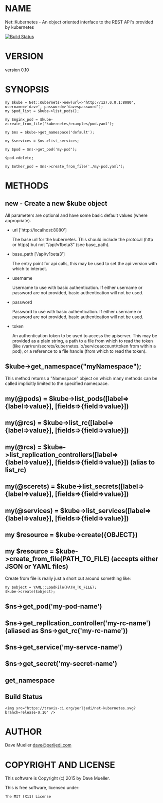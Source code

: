 # NAME

Net::Kubernetes - An object oriented interface to the REST API's provided by kubernetes

[![Build Status](https://travis-ci.org/perljedi/net-kubernetes.png?branch=release-0.10)](https://travis-ci.org/perljedi/net-kubernetes)

# VERSION

version 0.10

# SYNOPSIS

    my $kube = Net::Kubernets->new(url=>'http://127.0.0.1:8080', username=>'dave', password=>'davespassword');
    my $pod_list = $kube->list_pods();
    
    my $nginx_pod = $kube->create_from_file('kubernetes/examples/pod.yaml');
    
    my $ns = $kube->get_namespace('default');
    
    my $services = $ns->list_services;
    
    my $pod = $ns->get_pod('my-pod');
    
    $pod->delete;
    
    my $other_pod = $ns->create_from_file('./my-pod.yaml');

# METHODS

## new - Create a new $kube object

All parameters are optional and have some basic default values (where appropriate).

- url \['http://localhost:8080'\]

    The base url for the kubernetes. This should include the protocal (http or https) but not "/api/v1beta3" (see base\_path).

- base\_path \['/api/v1beta3'\]

    The entry point for api calls, this may be used to set the api version with which to interact.

- username

    Username to use with basic authentication. If either username or password are not provided, basic authentication will not
    be used.

- password

    Password to use with basic authentication. If either username or password are not provided, basic authentication will not
    be used.

- token

    An authentication token to be used to access the apiserver.  This may be provided as a plain string, a path to a file
    from which to read the token (like /var/run/secrets/kubernetes.io/serviceaccount/token from within a pod), or a reference
    to a file handle (from which to read the token).

## $kube->get\_namespace("myNamespace");

This method returns a "Namespace" object on which many methods can be called implicitly
limited to the specified namespace.

## my(@pods) = $kube->list\_pods(\[label=>{label=>value}\], \[fields=>{field=>value}\])

## my(@rcs) = $kube->list\_rc(\[label=>{label=>value}\], \[fields=>{field=>value}\])

## my(@rcs) = $kube->list\_replication\_controllers(\[label=>{label=>value}\], \[fields=>{field=>value}\]) (alias to list\_rc)

## my(@scerets) = $kube->list\_secrets(\[label=>{label=>value}\], \[fields=>{field=>value}\])

## my(@services) = $kube->list\_services(\[label=>{label=>value}\], \[fields=>{field=>value}\])

## my $resource = $kube->create({OBJECT})

## my $resource = $kube->create\_from\_file(PATH\_TO\_FILE) (accepts either JSON or YAML files)

Create from file is really just a short cut around something like:

    my $object = YAML::LoadFile(PATH_TO_FILE);
    $kube->create($object);

## $ns->get\_pod('my-pod-name')

## $ns->get\_repllcation\_controller('my-rc-name') (aliased as $ns->get\_rc('my-rc-name'))

## $ns->get\_service('my-servce-name')

## $ns->get\_secret('my-secret-name')

## get\_namespace

<div>
    <h2>Build Status</h2>

    <img src="https://travis-ci.org/perljedi/net-kubernetes.svg?branch=release-0.10" />
</div>

# AUTHOR

Dave Mueller <dave@perljedi.com>

# COPYRIGHT AND LICENSE

This software is Copyright (c) 2015 by Dave Mueller.

This is free software, licensed under:

    The MIT (X11) License
